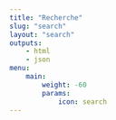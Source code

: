 ```yaml
---
title: "Recherche"
slug: "search"
layout: "search"
outputs:
    - html
    - json
menu:
    main:
        weight: -60
        params:
            icon: search
---
```

